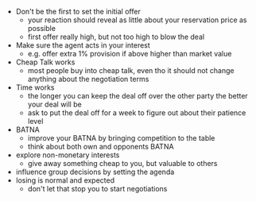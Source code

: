 - Don't be the first to set the initial offer
	- your reaction should reveal as little about your reservation price as possible
	- first offer really high, but not too high to blow the deal
- Make sure the agent acts in your interest
	- e.g. offer extra 1% provision if above higher than market value
- Cheap Talk works
	- most people buy into cheap talk, even tho it should not change anything about the negotiation terms
- Time works
	- the longer you can keep the deal off over the other party the better your deal will be
	- ask to put the deal off for a week to figure out about their patience level
- BATNA
	- improve your BATNA by bringing competition to the table
	- think about both own and opponents BATNA
- explore non-monetary interests
	- give away something cheap to you, but valuable to others
- influence group decisions by setting the agenda
- losing is normal and expected
	- don't let that stop you to start negotiations